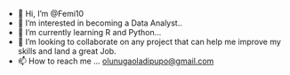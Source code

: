 - 👋 Hi, I’m @Femi10
- 👀 I’m interested in becoming a Data Analyst..
- 🌱 I’m currently learning R and Python...
- 💞️ I’m looking to collaborate on any project that can help me improve my skills and land a great Job.
- 📫 How to reach me ... olunugaoladipupo@gmail.com

<!---
Femi10/Femi10 is a ✨ special ✨ repository because its `README.md` (this file) appears on your GitHub profile.
You can click the Preview link to take a look at your changes.
--->
